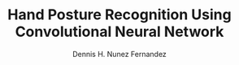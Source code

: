 ---
paperId: 7
author: Dennis H. Nunez Fernandez
publicationauthor: Nunez Fernandez, D. H.
title: Hand Posture Recognition Using Convolutional Neural Network
pdf: --
poster: Poster_Dennis_Nunez
alt: --
type: Poster
topic: Deep Learning
link: 
conference: icml
year: 2019
tags: icml-2019-ab
location: California, USA
---